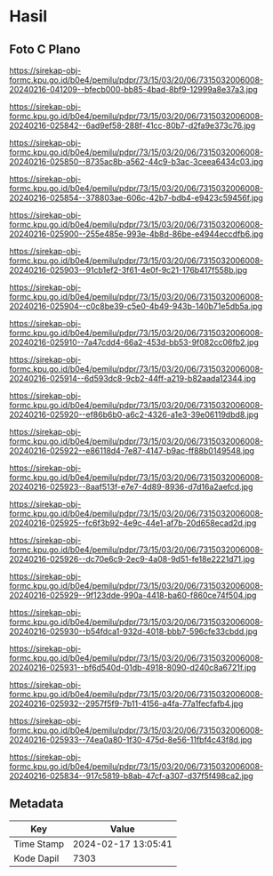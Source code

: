 # Hasil

## Foto C Plano

https://sirekap-obj-formc.kpu.go.id/b0e4/pemilu/pdpr/73/15/03/20/06/7315032006008-20240216-041209--bfecb000-bb85-4bad-8bf9-12999a8e37a3.jpg

https://sirekap-obj-formc.kpu.go.id/b0e4/pemilu/pdpr/73/15/03/20/06/7315032006008-20240216-025842--6ad9ef58-288f-41cc-80b7-d2fa9e373c76.jpg

https://sirekap-obj-formc.kpu.go.id/b0e4/pemilu/pdpr/73/15/03/20/06/7315032006008-20240216-025850--8735ac8b-a562-44c9-b3ac-3ceea6434c03.jpg

https://sirekap-obj-formc.kpu.go.id/b0e4/pemilu/pdpr/73/15/03/20/06/7315032006008-20240216-025854--378803ae-606c-42b7-bdb4-e9423c59456f.jpg

https://sirekap-obj-formc.kpu.go.id/b0e4/pemilu/pdpr/73/15/03/20/06/7315032006008-20240216-025900--255e485e-993e-4b8d-86be-e4944eccdfb6.jpg

https://sirekap-obj-formc.kpu.go.id/b0e4/pemilu/pdpr/73/15/03/20/06/7315032006008-20240216-025903--91cb1ef2-3f61-4e0f-9c21-176b417f558b.jpg

https://sirekap-obj-formc.kpu.go.id/b0e4/pemilu/pdpr/73/15/03/20/06/7315032006008-20240216-025904--c0c8be39-c5e0-4b49-943b-140b71e5db5a.jpg

https://sirekap-obj-formc.kpu.go.id/b0e4/pemilu/pdpr/73/15/03/20/06/7315032006008-20240216-025910--7a47cdd4-66a2-453d-bb53-9f082cc06fb2.jpg

https://sirekap-obj-formc.kpu.go.id/b0e4/pemilu/pdpr/73/15/03/20/06/7315032006008-20240216-025914--6d593dc8-9cb2-44ff-a219-b82aada12344.jpg

https://sirekap-obj-formc.kpu.go.id/b0e4/pemilu/pdpr/73/15/03/20/06/7315032006008-20240216-025920--ef86b6b0-a6c2-4326-a1e3-39e06119dbd8.jpg

https://sirekap-obj-formc.kpu.go.id/b0e4/pemilu/pdpr/73/15/03/20/06/7315032006008-20240216-025922--e86118d4-7e87-4147-b9ac-ff88b0149548.jpg

https://sirekap-obj-formc.kpu.go.id/b0e4/pemilu/pdpr/73/15/03/20/06/7315032006008-20240216-025923--8aaf513f-e7e7-4d89-8936-d7d16a2aefcd.jpg

https://sirekap-obj-formc.kpu.go.id/b0e4/pemilu/pdpr/73/15/03/20/06/7315032006008-20240216-025925--fc6f3b92-4e9c-44e1-af7b-20d658ecad2d.jpg

https://sirekap-obj-formc.kpu.go.id/b0e4/pemilu/pdpr/73/15/03/20/06/7315032006008-20240216-025926--dc70e6c9-2ec9-4a08-9d51-fe18e2221d71.jpg

https://sirekap-obj-formc.kpu.go.id/b0e4/pemilu/pdpr/73/15/03/20/06/7315032006008-20240216-025929--9f123dde-990a-4418-ba60-f860ce74f504.jpg

https://sirekap-obj-formc.kpu.go.id/b0e4/pemilu/pdpr/73/15/03/20/06/7315032006008-20240216-025930--b54fdca1-932d-4018-bbb7-596cfe33cbdd.jpg

https://sirekap-obj-formc.kpu.go.id/b0e4/pemilu/pdpr/73/15/03/20/06/7315032006008-20240216-025931--bf6d540d-01db-4918-8090-d240c8a6721f.jpg

https://sirekap-obj-formc.kpu.go.id/b0e4/pemilu/pdpr/73/15/03/20/06/7315032006008-20240216-025932--2957f5f9-7b11-4156-a4fa-77a1fecfafb4.jpg

https://sirekap-obj-formc.kpu.go.id/b0e4/pemilu/pdpr/73/15/03/20/06/7315032006008-20240216-025933--74ea0a80-1f30-475d-8e56-11fbf4c43f8d.jpg

https://sirekap-obj-formc.kpu.go.id/b0e4/pemilu/pdpr/73/15/03/20/06/7315032006008-20240216-025834--917c5819-b8ab-47cf-a307-d37f5f498ca2.jpg


## Metadata

| Key        | Value               |
| ---------- | ------------------- |
| Time Stamp | 2024-02-17 13:05:41 |
| Kode Dapil | 7303                |



